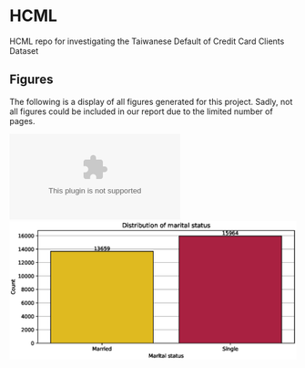 # HCML

HCML repo for investigating the Taiwanese Default of Credit Card Clients Dataset

## Figures

The following is a display of all figures generated for this project. Sadly, not all figures could be included in our report due to the limited number of pages.

![Marital status distribution](./images/marital.eps)
<img src="./images/marital.eps">
